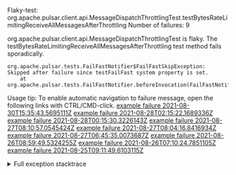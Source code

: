         
Flaky-test: org.apache.pulsar.client.api.MessageDispatchThrottlingTest.testBytesRateLimitingReceiveAllMessagesAfterThrottling
Number of failures: 9

org.apache.pulsar.client.api.MessageDispatchThrottlingTest is flaky. The testBytesRateLimitingReceiveAllMessagesAfterThrottling test method fails sporadically.

```
org.apache.pulsar.tests.FailFastNotifier$FailFastSkipException: Skipped after failure since testFailFast system property is set.
	at org.apache.pulsar.tests.FailFastNotifier.beforeInvocation(FailFastNotifier.java:88)

```

Usage tip: To enable automatic navigation to failure message, open the following links with CTRL/CMD-click.
[example failure 2021-08-30T15:35:43.5695111Z](https://github.com/apache/pulsar/runs/3463119398?check_suite_focus=true#step:9:3973)
[example failure 2021-08-28T02:15:22.1689336Z](https://github.com/apache/pulsar/runs/3448473880?check_suite_focus=true#step:9:2970)
[example failure 2021-08-28T00:15:30.3226143Z](https://github.com/apache/pulsar/runs/3447917315?check_suite_focus=true#step:9:2338)
[example failure 2021-08-27T08:10:57.0545424Z](https://github.com/apache/pulsar/runs/3440980370?check_suite_focus=true#step:9:3037)
[example failure 2021-08-27T08:04:16.8416934Z](https://github.com/apache/pulsar/runs/3440855241?check_suite_focus=true#step:9:2962)
[example failure 2021-08-27T06:45:35.0073687Z](https://github.com/apache/pulsar/runs/3440411158?check_suite_focus=true#step:9:2963)
[example failure 2021-08-26T08:59:49.5324255Z](https://github.com/apache/pulsar/runs/3430539961?check_suite_focus=true#step:9:3672)
[example failure 2021-08-26T07:10:24.7851105Z](https://github.com/apache/pulsar/runs/3429892136?check_suite_focus=true#step:9:3024)
[example failure 2021-08-25T09:11:49.6103115Z](https://github.com/apache/pulsar/runs/3420085427?check_suite_focus=true#step:10:2930)


<details>
<summary>Full exception stacktrace</summary>
<code><pre>
org.apache.pulsar.tests.FailFastNotifier$FailFastSkipException: Skipped after failure since testFailFast system property is set.
	at org.apache.pulsar.tests.FailFastNotifier.beforeInvocation(FailFastNotifier.java:88)

</pre></code>
</details>

